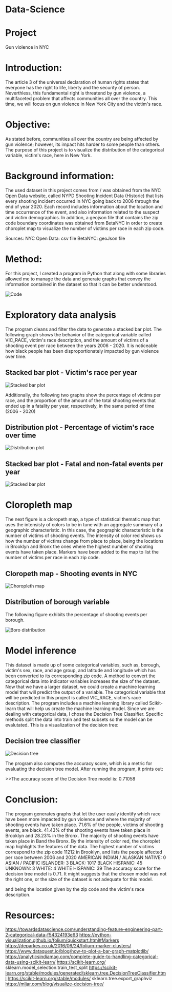 # Data-Science

# Project

Gun violence in NYC

# Introduction:
The article 3 of the universal declaration of human rights states that everyone has the right to life, liberty and the security of person. Neverthless, this fundamental right is threatend by gun violence, a multifaceted problem that affects communities all over the country. This time, we will focus on gun violence in New York City and the victim's race.


# Objective:
As stated before, communities all over the country are being affected by gun violence; however, its impact hits harder to some people than others. The purpose of this project is to visualize the distribution of the categorical variable, victim's race, here in New York.

# Background information:

The used dataset in this project comes from / was obtained from the NYC Open Data website, called NYPD Shooting Incident Data (Historic) that lists every shooting incident occurred in NYC going back to 2006 through the end of year 2020. Each record includes information about the location and time occurrence of the event, and also information related to the suspect and victim demographics. 
In addition, a geojson file that contains the zip code boundary coordinates was obtained from BetaNYC in order to create choroplet map to visualize the number of victims per race in each zip code.


Sources:
NYC Open Data: csv file 
BetaNYC: geoJson file

# Method:
For this project, I created a program in Python that along with some libraries allowed me to manage the data and generate graphs that convey the information contained in the dataset so that it can be better understood.

![Code](doc/code_python_libraries.png)

# Exploratory data analysis

The program cleans and filter the data to generate a stacked bar plot. The following graph shows the behavior of the categorical variable called VIC_RACE, victim's race description, and the amount of victims of a shooting event per race between the years 2006 - 2020. It is noticeable how black people has been disproportionately impacted by gun violence over time.


## Stacked bar plot - Victim's race per year

![Stacked bar plot](doc/n_shooting_events.png)


Additionally, the following two graphs show the percentage of victims per race, and the proportion of the amount of the total shooting events that ended up in a fatality per year, respectively, in the same period of time (2006 - 2020)
 
## Distribution plot - Percentage of victim's race over time

![Distribution plot](doc/distribution_vic_race.png)
## Stacked bar plot - Fatal and non-fatal events per year

![Stacked bar plot](doc/proportion.png)


# Cloropleth map
The next figure is a cloropeth map, a type of statistical thematic map that uses the intensisty of colors to be in tune with an aggregate summary of a geographic characteristic. In this case, the geographic characteristic is the number of victims of shooting events. The intensity of color red shows us how the number of victims change from place to place, being the locations in Brooklyn and Bronx the ones where the highest number of shooting events have taken place. Markers have been added to the map to list the number of victims per race in each zip code.

## Cloropeth map - Shooting events in NYC

![Choropleth map](doc/Choropleth_map.png)


## Distribution of borough variable
The following figure exhibits the percentage of shooting events per borough.

![Boro distribution](doc/distribution_borough.png)

# Model inference
This dataset is made up of some categorical variables, such as, borough, victim's sex, race, and age group, and latitude and longitude which has been converted to its corresponding zip code. A method to convert the categorical data into indicator variables increases the size of the dataset. Now that we have a larger dataset, we could create a machine learning model that will predict the output of a variable. The categorical variable that will be predicted in this project is called VIC_RACE, victim's race description. The program includes a machine learning library called Scikit-learn that will help us create the machine learning model. Since we are dealing with categorical data, I chose the Decision Tree Classifier. Specific methods split the data into train and test subsets so the model can be evalutated. 
This is a  visualization of the decision tree:
## Decision tree classifier
![Decision tree](doc/decision_tree.png)

The program also computes the accuracy score, which is a metric for evaluating the decision tree model. After running the program, it prints out: 

\>\>The accuracy score of the Decision Tree model is:  0.71058

# Conclusion:
The program generates graphs that let the user easily identify which race have been more impacted by gun violence and where the majority of shooting events have taken place.
71.6% of the people, victims of shooting events, are black.
41.43% of the shooting events have taken place in Brooklyn and 28.23% in the Bronx.
The majority of shooting events have taken place in Band the Bronx.
By the intensity of color red, the choroplet map highlights the features of the data. The highest number of victims correspond to the zip code 11212 in Brooklyn, and lists the people affected per race between 2006 and 2020
AMERICAN INDIAN / ALASKAN NATIVE: 0
ASIAN / PACIFIC ISLANDER: 3
BLACK: 1017
BLACK HISPANIC: 45
UNKNOWN: 3
WHITE: 4
WHITE HISPANIC: 39
The accuracy score for the decision tree model is 0.71. It might suggests that the chosen model was not the right one, or the size of the dataset is not adequate for this model.



 and being the location given by the zip code and the victim's race description.

# Resources:
https://towardsdatascience.com/understanding-feature-engineering-part-2-categorical-data-f54324193e63
https://python-visualization.github.io/folium/quickstart.html#Markers
https://deparkes.co.uk/2016/06/24/folium-marker-clusters/
https://www.dataquest.io/blog/how-to-plot-a-bar-graph-matplotlib/
https://analyticsindiamag.com/complete-guide-to-handling-categorical-data-using-scikit-learn/
https://scikit-learn.org/ sklearn.model_selection.train_test_split
https://scikit-learn.org/stable/modules/generated/sklearn.tree.DecisionTreeClassifier.html
https://scikit-learn.org/stable/modules/  sklearn.tree.export_graphviz
https://mljar.com/blog/visualize-decision-tree/

